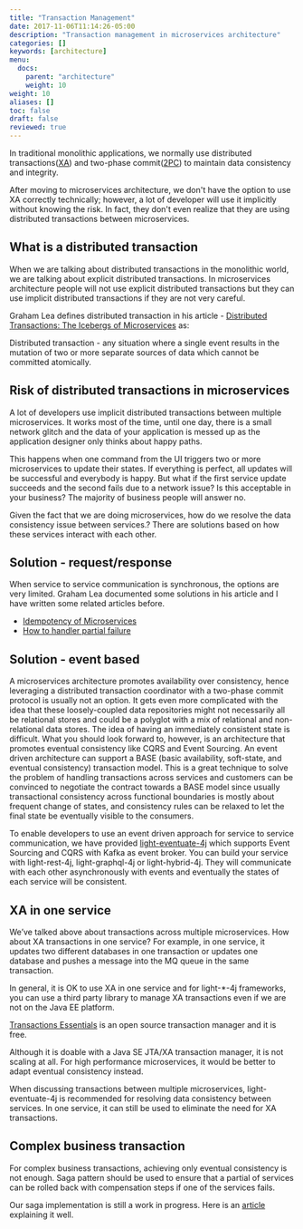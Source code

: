 ```yaml
---
title: "Transaction Management"
date: 2017-11-06T11:14:26-05:00
description: "Transaction management in microservices architecture"
categories: []
keywords: [architecture]
menu:
  docs:
    parent: "architecture"
    weight: 10
weight: 10
aliases: []
toc: false
draft: false
reviewed: true
---
```


In traditional monolithic applications, we normally use distributed transactions([XA](https://en.wikipedia.org/wiki/X/Open_XA))
and two-phase commit([2PC](https://en.wikipedia.org/wiki/Two-phase_commit_protocol)) 
to maintain data consistency and integrity.

After moving to microservices architecture, we don't have the option to use 
XA correctly technically; however, a lot of developer will use it implicitly 
without knowing the risk. In fact, they don't even realize that they are using 
distributed transactions between microservices.

## What is a distributed transaction

When we are talking about distributed transactions in the monolithic world, we are talking about explicit distributed transactions. In microservices architecture people will not use explicit distributed transactions but they can use implicit distributed transactions if they are not very careful.

Graham Lea defines distributed transaction in his article - [Distributed Transactions: The Icebergs of Microservices](http://www.grahamlea.com/2016/08/distributed-transactions-microservices-icebergs/)
as: 

Distributed transaction - any situation where a single event results in the 
mutation of two or more separate sources of data which cannot be committed 
atomically.

## Risk of distributed transactions in microservices

A lot of developers use implicit distributed transactions between multiple microservices. It works most of the time, until one day, there is a small network glitch and the data of your application is messed up as the application designer only thinks about happy paths. 

This happens when one command from the UI triggers two or more microservices to update their states. If everything is perfect, all updates will be successful and everybody is happy. But what if the first service update succeeds and the second fails due to a network issue? Is this acceptable in your business? The majority of business people will answer no.

Given the fact that we are doing microservices, how do we resolve the data consistency issue between services.? There are solutions based on how these services interact with each other.


## Solution - request/response 

When service to service communication is synchronous, the options are very limited. Graham Lea documented some solutions in his article and I have written some related articles before.

- [Idempotency of Microservices][]
- [How to handler partial failure][] 

## Solution - event based

A microservices architecture promotes availability over consistency, hence leveraging 
a distributed transaction coordinator with a two-phase commit protocol is usually not
an option. It gets even more complicated with the idea that these loosely-coupled data 
repositories might not necessarily all be relational stores and could be a polyglot 
with a mix of relational and non-relational data stores. The idea of having an immediately 
consistent state is difficult. What you should look forward to, however, is an architecture 
that promotes eventual consistency like CQRS and Event Sourcing. An event driven architecture 
can support a BASE (basic availability, soft-state, and eventual consistency) transaction 
model. This is a great technique to solve the problem of handling transactions across 
services and customers can be convinced to negotiate the contract towards a BASE model since 
usually transactional consistency across functional boundaries is mostly about frequent 
change of states, and consistency rules can be relaxed to let the final state be eventually 
visible to the consumers.

To enable developers to use an event driven approach for service to service communication, we have provided [light-eventuate-4j](https://github.com/networknt/light-eventuate-4j) which supports Event Sourcing and CQRS with Kafka as event broker. You can build your service with light-rest-4j, light-graphql-4j or light-hybrid-4j. They will communicate with each other asynchronously with events and eventually the states of each service will be consistent.

## XA in one service

We’ve talked above about transactions across multiple microservices. How about XA transactions in one service? For example, in one service, it updates two different databases in one transaction or updates one database and pushes a message into the MQ queue in the same transaction.

In general, it is OK to use XA in one service and for light-*-4j frameworks, you can use a third party library to manage XA transactions even if we are not on the Java EE platform.

[Transactions Essentials](https://www.atomikos.com/Main/TransactionsEssentials)
is an open source transaction manager and it is free. 

Although it is doable with a Java SE JTA/XA transaction manager, it is not scaling at all.
For high performance microservices, it would be better to adapt eventual consistency instead. 

When discussing transactions between multiple microservices, light-eventuate-4j is recommended for resolving data consistency between services. In one service, it can still be used to eliminate the need for XA transactions.

## Complex business transaction

For complex business transactions, achieving only eventual consistency is not enough. Saga pattern should be used to ensure that a partial of services can be rolled back with compensation steps if one of the services fails.

Our saga implementation is still a work in progress. Here is an [article](https://blog.bernd-ruecker.com/saga-how-to-implement-complex-business-transactions-without-two-phase-commit-e00aa41a1b1b) explaining it well.

[Idempotency of Microservices]: /design/idempotency/
[How to handler partial failure]: /design/partial-failure/
